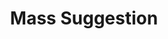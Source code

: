 ---
title: "Mass Suggestion"
index: "mass-suggestion"
permalink: /spells/mass-suggestion/
tags:
  - Spell
  - 6th Level
  - Enchantment
available_for:
  - Bard
  - Sorcerer
  - Warlock
  - Wizard
level: "6th Level"
school: "Enchantment"
range: "60 ft"
comp:
  - V
  - M
material: "a snake's tongue and either a bit of honeycomb or a drop of sweet oil."
duration: "24 Hours"
attack: "WIS Save"
description: |
  You suggest a course of activity (limited to a sentence or two) and magically influence up to twelve creatures of your choice that you can see within range and that can hear and understand you. Creatures that can't be charmed are immune to this effect. The suggestion must be worded in such a manner as to make the course of action sound reasonable. Asking the creature to stab itself, throw itself onto a spear, immolate itself, or do some other obviously harmful act automatically negates the effect of the spell.

  Each target must make a wisdom saving throw. On a failed save, it pursues the course of action you described to the best of its ability. The suggested course of action can continue for the entire duration. If the suggested activity can be completed in a shorter time, the spell ends when the subject finishes what it was asked to do.

  You can also specify conditions that will trigger a special activity during the duration. For example, you might suggest that a group of soldiers give all their money to the first beggar they meet. If the condition isn't met before the spell ends, the activity isn't performed.

  If you or any of your companions damage a creature affected by this spell, the spell ends for that creature.

  **At higher levels.** When you cast this spell using a 7th-level spell slot, the duration is 10 days. When you use an 8th-level spell slot, the duration is 30 days. When you use a 9th-level spell slot, the duration is a year and a day.
excerpt: "You suggest a course of activity (limited to a sentence or two) and magically influence up to twelve creatures of your choice that you can see within range and that can hear and understand you."
source: "Basic Rules"
---
